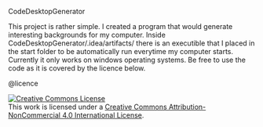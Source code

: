 CodeDesktopGenerator

This project is rather simple. I created a program that would generate interesting backgrounds for my computer. Inside CodeDesktopGenerator/.idea/artifacts/ there is an executible that I placed in the start folder to be automatically run everytime my computer starts. Currently it only works on windows operating systems. Be free to use the code as it is covered by the licence below.


@licence

<a rel="license" href="http://creativecommons.org/licenses/by-nc/4.0/"><img alt="Creative Commons License" style="border-width:0" src="https://i.creativecommons.org/l/by-nc/4.0/88x31.png" /></a><br />This work is licensed under a <a rel="license" href="http://creativecommons.org/licenses/by-nc/4.0/">Creative Commons Attribution-NonCommercial 4.0 International License</a>.
